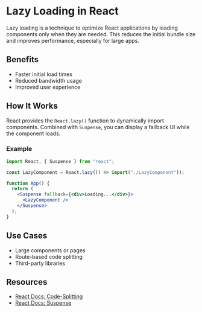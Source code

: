 # Lazy Loading in React

Lazy loading is a technique to optimize React applications by loading components only when they are needed. This reduces the initial bundle size and improves performance, especially for large apps.

## Benefits

- Faster initial load times
- Reduced bandwidth usage
- Improved user experience

## How It Works

React provides the `React.lazy()` function to dynamically import components. Combined with `Suspense`, you can display a fallback UI while the component loads.

### Example

```jsx
import React, { Suspense } from "react";

const LazyComponent = React.lazy(() => import("./LazyComponent"));

function App() {
  return (
    <Suspense fallback={<div>Loading...</div>}>
      <LazyComponent />
    </Suspense>
  );
}
```

## Use Cases

- Large components or pages
- Route-based code splitting
- Third-party libraries

## Resources

- [React Docs: Code-Splitting](https://react.dev/reference/react/lazy)
- [React Docs: Suspense](https://react.dev/reference/react/Suspense)
